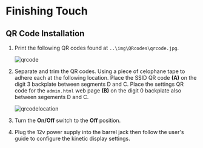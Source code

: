 # Finishing Touch

## QR Code Installation

1. Print the following QR codes found at ```..\img\QRcodes\qrcode.jpg```.
    
    ![qrcode](..\img\QRcodes\qrcode.jpg)
1. Separate and trim the QR codes. Using a piece of celophane tape to adhere each at the following location. Place the SSID QR code **(A)** on the digit 3 backplate between segments D and C.  Place the settings QR code for the ```admin.html``` web page **(B)** on the digit 0 backplate also between segements D and C.

    ![qrcodelocation](..\img\QRcodes\qrcodelocation.jpg)
1. Turn the **On/Off** switch to the **Off** position.
1. Plug the 12v power supply into the barrel jack then follow the user's guide to configure the kinetic display settings.